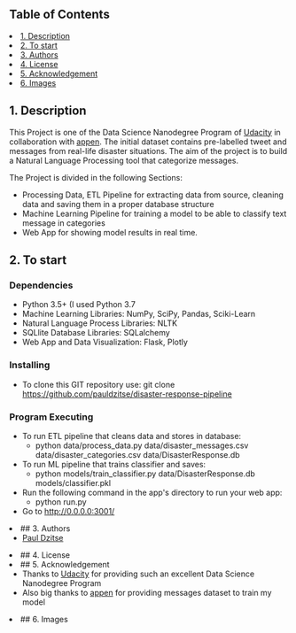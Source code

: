 ## Table of Contents
<li><a href="#intro">1. Description
<li><a href="#getting started">2. To start
<li><a href="#authors">3. Authors
<li><a href="#license">4. License
<li><a href="#acknowledgement">5. Acknowledgement
<li><a href="#images">6. Images


<a id='intro'></a>
## 1. Description

This Project is one of the Data Science Nanodegree Program of [Udacity](https://www.udacity.com/school-of-data-science) in collaboration with  [appen](https://appen.com/). The initial dataset contains pre-labelled tweet and messages from real-life disaster situations. The aim of the project is to build a Natural Language Processing tool that categorize messages.
     

The Project is divided in the following Sections:

- Processing Data, ETL Pipeline for extracting data from source, cleaning data and saving them in a proper database structure
- Machine Learning Pipeline for training a model to be able to classify text message in categories
- Web App for showing model results in real time.
     
<a id='getting started'></a>
## 2. To start    
### Dependencies
 
 - Python 3.5+ (I used Python 3.7
 - Machine Learning Libraries: NumPy, SciPy, Pandas, Sciki-Learn
 - Natural Language Process Libraries: NLTK
 - SQLlite Database Libraries: SQLalchemy
 - Web App and Data Visualization: Flask, Plotly
 
### Installing

 - To clone this GIT repository use: git clone https://github.com/pauldzitse/disaster-response-pipeline

 ### Program Executing

  - To run ETL pipeline that cleans data and stores in database:
     - python data/process_data.py data/disaster_messages.csv data/disaster_categories.csv data/DisasterResponse.db
  - To run ML pipeline that trains classifier and saves:
      - python models/train_classifier.py data/DisasterResponse.db models/classifier.pkl
  - Run the following command in the app's directory to run your web app: 
      - python run.py
  - Go to http://0.0.0.0:3001/

 
<li><a id='authors'></a>
     ## 3. Authors 
     
   - [Paul Dzitse](https://github.com/pauldzitse)

<li><a id='license'></a>
## 4. License

<li><a id='acknowledgement'></a>
## 5. Acknowledgement
  
  - Thanks to [Udacity](https://www.udacity.com/school-of-data-science) for providing such an excellent Data Science Nanodegree Program
  - Also big thanks to [appen](https://appen.com/) for providing messages dataset to train my model

<li><a id='images'></a>
## 6. Images
